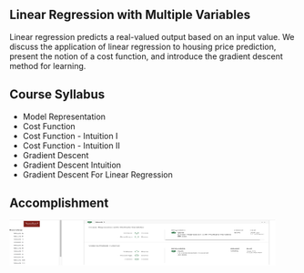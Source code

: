 ## Linear Regression with Multiple Variables
Linear regression predicts a real-valued output based on an input value. We discuss the application of linear regression to housing price prediction, present the notion of a cost function, and introduce the gradient descent method for learning.
## Course Syllabus
* Model Representation
* Cost Function
* Cost Function - Intuition I
* Cost Function - Intuition II
* Gradient Descent
* Gradient Descent Intuition
* Gradient Descent For Linear Regression
## Accomplishment
<img align='middle' src="../docs/ML.W2.png" width="467" height="80">
